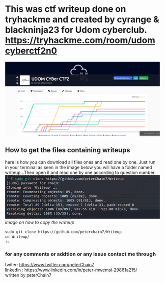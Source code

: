 # This was ctf writeup done on tryhackme and created by cyrange & blackninja23 for Udom cyberclub. https://tryhackme.com/room/udomcyberctf2n0
    
 ![](images/interface.png)
 
 ## How to get the files containing writeups
 here is how you can download all files ones and read one by one. Just run in your terminal as seen in the image below  you will have a folder named writeup...Then open it and read one by one according to question number.
    ![](images/image.png) <br> *image on how to copy the writeup*
    
    sudo git clone https://github.com/peterchain7/Writeup
    cd Writeup/
    ls
    
  ### for any comments or addtion or any issue contact me through
  
<!--   email: petermwemsi@gmail.com <br> -->
  twiter: https://www.twitter.com/peterChain7 <br>
  linkedin : https://www.linkedin.com/in/peter-mwemsi-29861a215/ <br>
         written by peterChain7

